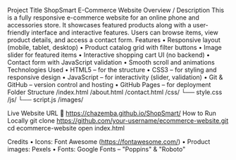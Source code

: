 Project Title ShopSmart E-Commerce Website
Overview / Description This is a fully responsive e-commerce website for an online phone and accessories store. It showcases featured products along with a user-friendly interface and interactive features. Users can browse items, view product details, and access a contact form.
Features • Responsive layout (mobile, tablet, desktop) • Product catalog grid with filter buttons • Image slider for featured items • Interactive shopping cart UI (no backend) • Contact form with JavaScript validation • Smooth scroll and animations
Technologies Used • HTML5 – for the structure • CSS3 – for styling and responsive design • JavaScript – for interactivity (slider, validation) • Git & GitHub – version control and hosting • GitHub Pages – for deployment
Folder Structure
/index.html /about.html /contact.html /css/ └── style.css /js/ └── script.js /images/

Live Website URL 🔗 https://chazemba.github.io/ShopSmart/
How to Run Locally
git clone https://github.com/your-username/ecommerce-website.git cd ecommerce-website open index.html

Credits • Icons: Font Awesome (https://fontawesome.com/) • Product images: Pexels • Fonts: Google Fonts – "Poppins" & "Roboto"
